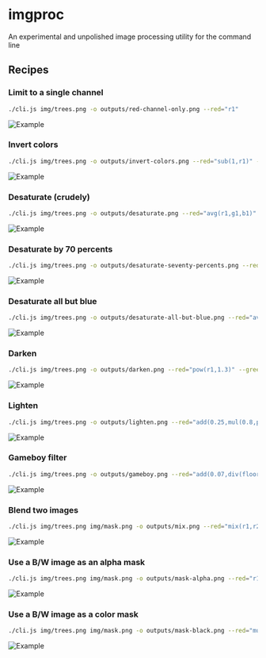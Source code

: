# imgproc

An experimental and unpolished image processing utility for the command line

## Recipes

### Limit to a single channel

```sh
./cli.js img/trees.png -o outputs/red-channel-only.png --red="r1"
```

![Example](/outputs/red-channel-only.png)

### Invert colors

```sh
./cli.js img/trees.png -o outputs/invert-colors.png --red="sub(1,r1)" --green="sub(1,g1)" --blue="sub(1,b1)" --alpha="a1"
```

![Example](/outputs/invert-colors.png)

### Desaturate (crudely)

```sh
./cli.js img/trees.png -o outputs/desaturate.png --red="avg(r1,g1,b1)" --green="avg(r1,g1,b1)" --blue="avg(r1,g1,b1)" --alpha="a1"
```

![Example](/outputs/desaturate.png)

### Desaturate by 70 percents

```sh
./cli.js img/trees.png -o outputs/desaturate-seventy-percents.png --red="mix(r1,avg(r1,g1,b1),0.7)" --green="mix(g1,avg(r1,g1,b1),0.7)" --blue="mix(b1,avg(r1,g1,b1),0.7)" --alpha="a1"
```

![Example](/outputs/desaturate-seventy-percents.png)

### Desaturate all but blue

```sh
./cli.js img/trees.png -o outputs/desaturate-all-but-blue.png --red="avg(r1,g1,b1)" --green="avg(r1,g1,b1)" --blue="max(b1,avg(r1,g1,b1))" --alpha="a1"
```

![Example](/outputs/desaturate-all-but-blue.png)

### Darken

```sh
./cli.js img/trees.png -o outputs/darken.png --red="pow(r1,1.3)" --green="pow(g1,1.3)" --blue="pow(b1,1.3)" --alpha="a1"
```

![Example](/outputs/darken.png)

### Lighten

```sh
./cli.js img/trees.png -o outputs/lighten.png --red="add(0.25,mul(0.8,pow(r1, 0.5)))" --green="add(0.25,mul(0.8,pow(g1, 0.5)))" --blue="add(0.25,mul(0.8,pow(b1, 0.4)))" --alpha="a1"
```

![Example](/outputs/lighten.png)

### Gameboy filter

```sh
./cli.js img/trees.png -o outputs/gameboy.png --red="add(0.07,div(floor(mul(pow(avg(r1,g1,b1),0.7),4)),3.8))" --green="add(0.1,div(floor(mul(pow(avg(r1,g1,b1),0.7),4)),3.3))" --blue="add(0.02,div(floor(mul(pow(avg(r1,g1,b1),0.7),4)),3.8))" --alpha="a1"
```

![Example](/outputs/gameoby.png)

### Blend two images

```sh
./cli.js img/trees.png img/mask.png -o outputs/mix.png --red="mix(r1,r2,0.5)" --green="mix(g1,g2,0.5)" --blue="mix(b1,b2,0.5)" --alpha="mix(a1,a2,0.5)"
```

![Example](/outputs/mix.png)

### Use a B/W image as an alpha mask

```sh
./cli.js img/trees.png img/mask.png -o outputs/mask-alpha.png --red="r1" --green="g1" --blue="b1" --alpha="avg(r2,g2,b2)"
```

![Example](/outputs/mask-alpha.png)

### Use a B/W image as a color mask

```sh
./cli.js img/trees.png img/mask.png -o outputs/mask-black.png --red="mul(r1,r2)" --green="mul(g1,g2)" --blue="mul(b1,b2)" --alpha="a1"
```

![Example](/outputs/mask-black.png)
